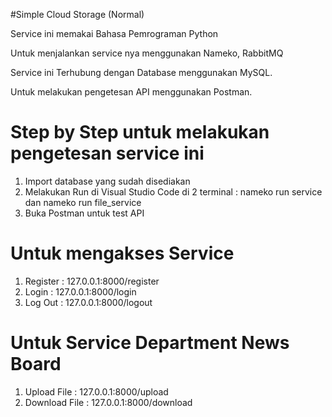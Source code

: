 #Simple Cloud Storage (Normal)

Service ini memakai Bahasa Pemrograman Python

Untuk menjalankan service nya menggunakan Nameko, RabbitMQ

Service ini Terhubung dengan Database menggunakan MySQL.

Untuk melakukan pengetesan API menggunakan Postman.

# Step by Step untuk melakukan pengetesan service ini
1. Import database yang sudah disediakan
2. Melakukan Run di Visual Studio Code di 2 terminal : nameko run service dan nameko run file_service
3. Buka Postman untuk test API

# Untuk mengakses Service
1. Register : 127.0.0.1:8000/register
2. Login    : 127.0.0.1:8000/login
3. Log Out  : 127.0.0.1:8000/logout

# Untuk Service Department News Board
1. Upload File   : 127.0.0.1:8000/upload
2. Download File : 127.0.0.1:8000/download
